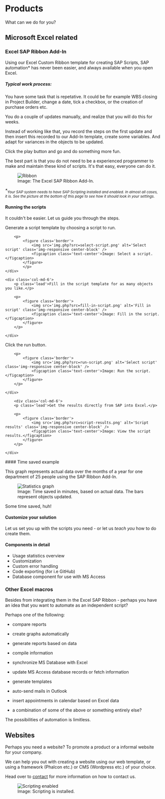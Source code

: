 # Products

<p class='lead'>What can we do for you?</p>

## Microsoft Excel related

### Excel SAP Ribbon Add-In

Using our Excel Custom Ribbon template for creating SAP Scripts, SAP automation* has never been easier, and always available when you open Excel. 

##### Typical work process: 
You have some task that is repetative. It could be for example WBS closing in Project Builder, change a date, tick a checkbox, or the creation of purchase orders etc. 

You do a couple of updates manually, and realize that you will do this for weeks. 

Instead of working like that, you record the steps on the first update and then insert this recorded to our Add-In template, create some variables. And adapt for variances in the objects to be updated. 

Click the play button and go and do something more fun. 

The best part is that you do not need to be a experienced programmer to make and maintain these kind of scripts. It's that easy, everyone can do it. 

<p>
<figure class='border'>
<img src='img.php?src=ribbon.png' alt='Ribbon' class='img-responsive center-block' />
<figcaption class='text-center'>Image: The Excel SAP Ribbon Add-In.</figcaption>
</figure>
</p>

*\*<sub>Your SAP system needs to have SAP Scripting installed and enabled. In almost all cases, it is. See the picture at the bottom of this page to see how it should look in your settings.</sub>* 

#### Running the scripts

It couldn't be easier. Let us guide you through the steps.

<div class='row script-preview'>
	<div class='col-md-6'>
		<p class='lead'>Generate a script template by choosing a script to run.</p>

		<p>
			<figure class='border'>
				<img src='img.php?src=select-script.png' alt='Select script' class='img-responsive center-block' />
				<figcaption class='text-center'>Image: Select a script.</figcaption>
			</figure>
			</p>
	</div>

	<div class='col-md-6'>
		<p class='lead'>Fill in the script template for as many objects you like.</p>

		<p>
			<figure class='border'>
				<img src='img.php?src=fill-in-script.png' alt='Fill in script' class='img-responsive center-block' />
				<figcaption class='text-center'>Image: Fill in the script.</figcaption>
			</figure>
		</p>

	</div>
</div>

<div class='row script-preview'>
	<div class='col-md-6'>
		<p class='lead'>Click the run button.</p>

		<p>
			<figure class='border'>
				<img src='img.php?src=run-script.png' alt='Select script' class='img-responsive center-block' />
				<figcaption class='text-center'>Image: Run the script.</figcaption>
			</figure>
		</p>

	</div>

		<div class='col-md-6'>
		<p class='lead'>Get the results directly from SAP into Excel.</p>

		<p>
			<figure class='border'>
				<img src='img.php?src=script-results.png' alt='Script results' class='img-responsive center-block' />
				<figcaption class='text-center'>Image: View the script results.</figcaption>
			</figure>
		</p>

	</div>
</div>
#### Time saved example

This graph represents actual data over the months of a year for one department of 25 people using the SAP Ribbon Add-In.

<p>
	<figure class='border'>
		<img src='img.php?src=statisticsto2015.png' alt='Statistics graph' class='img-responsive center-block' />
		<figcaption class='text-center'>Image: Time saved in minutes, based on actual data. The bars represent objects updated.</figcaption>
	</figure>
</p>

Some time saved, huh!

#### Customize your solution

Let us set you up with the scripts you need - or let us *teach you* how to do create them. 

#### Components in detail

* Usage statistics overview
* Customization
* Custom error handling
* Code exporting (for i.e GitHub)
* Database component for use with MS Access

### Other Excel macros

Besides from integrating them in the Excel SAP Ribbon - perhaps you have an idea that you want to automate as an independent script? 

Perhaps one of the following:

* compare reports
* create graphs automatically
* generate reports based on data
* compile information
* synchronize MS Database with Excel
* update MS Access database records or fetch information
* generate templates
* auto-send mails in Outlook
* insert appointments in calendar based on Excel data

* a combination of some of the above or something entirely else?

The possibilities of automation is limitless. 

## Websites

Perhaps you need a website? To promote a product or a informal website for your company.

We can help you out with creating a website using our web template, or using a framework (Phalcon etc.) or CMS (Wordpress etc.) of your choice.

Head over to [contact](contact.php) for more information on how to contact us.
<p>
<figure class='border'>
<img src='img.php?src=scriptinginstalled.png&amp;width=550' alt='Scripting enabled' class='img-responsive center-block' />
<figcaption class='text-center'>Image: Scripting is installed.</figcaption>
</figure>
</p>